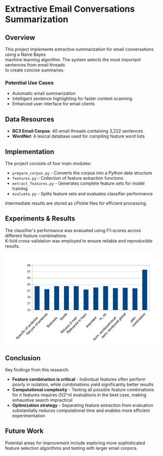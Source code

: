 # Extractive Email Conversations Summarization

## Overview

This project implements extractive summarization for email conversations using a Naive Bayes  
machine learning algorithm. The system selects the most important sentences from email threads  
to create concise summaries.

### Potential Use Cases
- Automatic email summarization
- Intelligent sentence highlighting for faster content scanning
- Enhanced user interface for email clients

## Data Resources

- **BC3 Email Corpus**: 40 email threads containing 3,222 sentences
- **WordNet**: A lexical database used for compiling feature word lists

## Implementation

The project consists of four main modules:

- `prepare_corpus.py` - Converts the corpus into a Python data structure
- `features.py` - Collection of feature extraction functions
- `extract_features.py` - Generates complete feature sets for model training
- `evaluate.py` - Splits feature sets and evaluates classifier performance

Intermediate results are stored as cPickle files for efficient processing.

## Experiments & Results

The classifier's performance was evaluated using F1-scores across different feature combinations.   
K-fold cross-validation was employed to ensure reliable and reproducible results.

![Performance Statistics](/img/stats.jpg?raw=true)

## Conclusion

Key findings from this research:

- **Feature combination is critical** - Individual features often perform poorly in isolation,
  while combinations yield significantly better results
- **Computational complexity** - Testing all possible feature combinations for *n* features
  requires O(2^n) evaluations in the best case, making exhaustive search impractical
- **Optimization strategy** - Separating feature extraction from evaluation substantially
  reduces computational time and enables more efficient experimentation

## Future Work

Potential areas for improvement include exploring more sophisticated feature selection algorithms and testing with larger email corpora.
